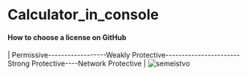 # Calculator_in_console





#### How to choose a license on GitHub
| Permissive------------------Weakly Protective-----------------------Strong Protective----Network Protective
|
![semeistvo](https://github.com/SAYRUS1/Calculator_in_console/assets/100000618/4f109c32-13c2-4861-8cf4-1c4e8660f543)
